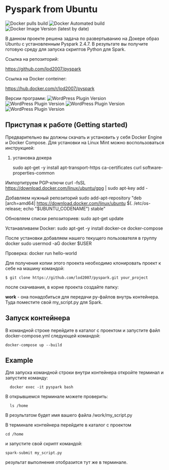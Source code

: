 # Pyspark from Ubuntu

 ![Docker pulls build](https://img.shields.io/docker/pulls/lod2007/pyspark)
 ![Docker Automated build](https://img.shields.io/docker/automated/lod2007/pyspark)
 ![Docker Image Version (latest by date)](https://img.shields.io/docker/v/lod2007/pyspark)

В данном проекте решена задача по развертыванию на Докере образ Ubuntu с установленным Pyspark  2.4.7.
В результате вы получите готовую среду для запуска скриптов Python для Spark.

Ссылка на репозиторий:

https://github.com/lod2007/pyspark

Ссылка на Docker conteiner:

https://hub.docker.com/r/lod2007/pyspark

Версии программ:
![WordPress Plugin Version](https://img.shields.io/badge/python-3.7-green)
![WordPress Plugin Version](https://img.shields.io/badge/spark-2.4.7-orange)
![WordPress Plugin Version](https://img.shields.io/badge/hadoop-2.7-blue)
![WordPress Plugin Version](https://img.shields.io/badge/jdk-1.8.0_292-red)

## Приступая к работе (Getting started)


Предварительно вы должны скачать и установить у себя Docker Engine и Docker Compose.
Для установки на Linux Mint можно воспользоваться инструкцией:

1. установка докера
 
    sudo apt-get -y install apt-transport-https ca-certificates curl software-properties-common

Импортитруем PGP-ключи
    curl -fsSL https://download.docker.com/linux/ubuntu/gpg | sudo apt-key add -

Добавляем нужный репозиторий
    sudo add-apt-repository "deb [arch=amd64] https://download.docker.com/linux/ubuntu $(. /etc/os-release; echo "$UBUNTU_CODENAME") stable"

Обновляем списки репозиториев:
    sudo apt-get update

Устанавливаем Docker:
    sudo apt-get -y  install docker-ce docker-compose

После установки добавляем нашего текущего пользователя в группу docker
    sudo usermod -aG docker $USER

Проверка:
    docker run hello-world


Для получения копии этого проекта необходимо клонировать проект к себе на машину командой:

    $ git clone https://github.com/lod2007/pyspark.git your_project

после скачивания, в корне проекта создайте папку: 

**work** - она понадобиться для передачи py-файлов внутрь контейнера. Туда поместите свой my_script.py для Spark.

## Запуск контейнера

В командной строке перейдите в каталог с проектом и запустите файл docker-compose.yml следующей командой:

    docker-compose up --build
  
## Example
  
  Для запуска командной строки внутри контейнера откройте терминал и запустите команду:
  
      docker exec -it pyspark bash
  
  В открывшемся терминале можете проверить:
  
      ls /home
      
 В результатом будет имя вашего файла /work/my_script.py 
 
 В терминале контейнера перейдите в каталог с проектом
 
    cd /home
    
 и запустите свой скрипт командой:
 
    spark-submit my_script.py
    
 результат выполнения отобразится тут же в терминале.
   
      
